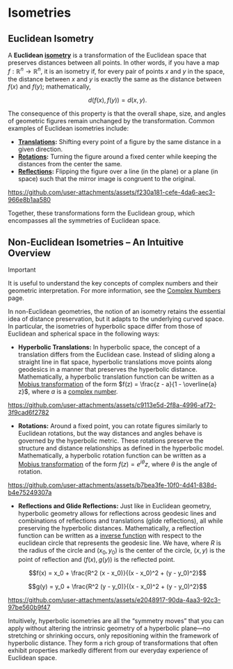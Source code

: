 # Isometries

## Euclidean Isometry

A **Euclidean [isometry](https://en.wikipedia.org/wiki/Isometry)** is a transformation of the Euclidean space that preserves distances between all points. In other words, if you have a map $f: \mathbb{R}^n \to \mathbb{R}^n$, it is an isometry if, for every pair of points $x$ and $y$ in the space, the distance between $x$ and $y$ is exactly the same as the distance between $f(x)$ and $f(y)$; mathematically,

$$d(f(x), f(y)) = d(x, y).$$
  
The consequence of this property is that the overall shape, size, and angles of geometric figures remain unchanged by the transformation. Common examples of Euclidean isometries include:

- **[Translations](https://en.wikipedia.org/wiki/Translation_(geometry)):** Shifting every point of a figure by the same distance in a given direction.
- **[Rotations](https://en.wikipedia.org/wiki/Rotation_(mathematics)):** Turning the figure around a fixed center while keeping the distances from the center the same.
- **[Reflections](https://en.wikipedia.org/wiki/Reflection_(mathematics)):** Flipping the figure over a line (in the plane) or a plane (in space) such that the mirror image is congruent to the original.

https://github.com/user-attachments/assets/f230a181-cefe-4da6-aec3-966e8b1aa580

Together, these transformations form the Euclidean group, which encompasses all the symmetries of Euclidean space.

## Non-Euclidean Isometries – An Intuitive Overview

> [!IMPORTANT]
> It is useful to understand the key concepts of complex numbers and their geometric interpretation. For more information, see the [Complex Numbers](/docs/complex-numbers) page.

In non-Euclidean geometries, the notion of an isometry retains the essential idea of distance preservation, but it adapts to the underlying curved space. In particular, the isometries of hyperbolic space differ from those of Euclidean and spherical space in the following ways:

- **Hyperbolic Translations:** In hyperbolic space, the concept of a translation differs from the Euclidean case. Instead of sliding along a straight line in flat space, hyperbolic translations move points along geodesics in a manner that preserves the hyperbolic distance. Mathematically, a hyperbolic translation function can be written as a [Mobius transformation](https://en.wikipedia.org/wiki/M%C3%B6bius_transformation) of the form $f(z) = \frac{z - a}{1 - \overline{a} z}$, where $a$ is a [complex number](https://en.wikipedia.org/wiki/Complex_number).

https://github.com/user-attachments/assets/c9113e5d-2f8a-4996-af72-3f9cad6f2782

- **Rotations:** Around a fixed point, you can rotate figures similarly to Euclidean rotations, but the way distances and angles behave is governed by the hyperbolic metric. These rotations preserve the structure and distance relationships as defined in the hyperbolic model. Mathematically, a hyperbolic rotation function can be written as a [Mobius transformation](https://en.wikipedia.org/wiki/M%C3%B6bius_transformation) of the form $f(z) = e^{i \theta} z$, where $\theta$ is the angle of rotation.

https://github.com/user-attachments/assets/b7bea3fe-10f0-4d41-838d-b4e75249307a
  
- **Reflections and Glide Reflections:** Just like in Euclidean geometry, hyperbolic geometry allows for reflections across geodesic lines and combinations of reflections and translations (glide reflections), all while preserving the hyperbolic distances. Mathematically, a reflection function can be written as a [inverse function](https://en.wikipedia.org/wiki/Inversive_geometry) with respect to the euclidean circle that represents the geodesic line. We have, where $R$ is the radius of the circle and $(x_0, y_0)$ is the center of the circle, $(x, y)$ is the point of reflection and $(f(x), g(y))$ is the reflected point.

$$f(x) = x_0 + \frac{R^2 (x - x_0)}{(x - x_0)^2 + (y - y_0)^2}$$

$$g(y) = y_0 + \frac{R^2 (y - y_0)}{(x - x_0)^2 + (y - y_0)^2}$$



https://github.com/user-attachments/assets/e2048917-90da-4aa3-92c3-97be560b9f47




Intuitively, hyperbolic isometries are all the “symmetry moves” that you can apply without altering the intrinsic geometry of a hyperbolic plane—no stretching or shrinking occurs, only repositioning within the framework of hyperbolic distance. They form a rich group of transformations that often exhibit properties markedly different from our everyday experience of Euclidean space.



